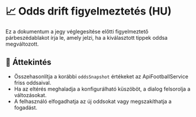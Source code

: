 # 📈 Odds drift figyelmeztetés (HU)

Ez a dokumentum a jegy véglegesítése előtti figyelmeztető párbeszédablakot írja le, amely jelzi, ha a kiválasztott tippek oddsa megváltozott.

## 📝 Áttekintés

- Összehasonlítja a korábbi `oddsSnapshot` értékeket az ApiFootballService friss oddsaival.
- Ha az eltérés meghaladja a konfigurálható küszöböt, a dialog felsorolja a változásokat.
- A felhasználó elfogadhatja az új oddsokat vagy megszakíthatja a fogadást.
